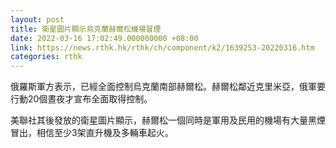 ```yaml
---
layout: post
title: 衛星圖片顯示烏克蘭赫爾松機場冒煙
date: 2022-03-16 17:02:49.000000000 +08:00
link: https://news.rthk.hk/rthk/ch/component/k2/1639253-20220316.htm
categories: rthk
---
```


俄羅斯軍方表示，已經全面控制烏克蘭南部赫爾松。赫爾松鄰近克里米亞，俄軍要行動20個晝夜才宣布全面取得控制。

美聯社其後發放的衛星圖片顯示，赫爾松一個同時是軍用及民用的機場有大量黑煙冒出，相信至少3架直升機及多輛車起火。
